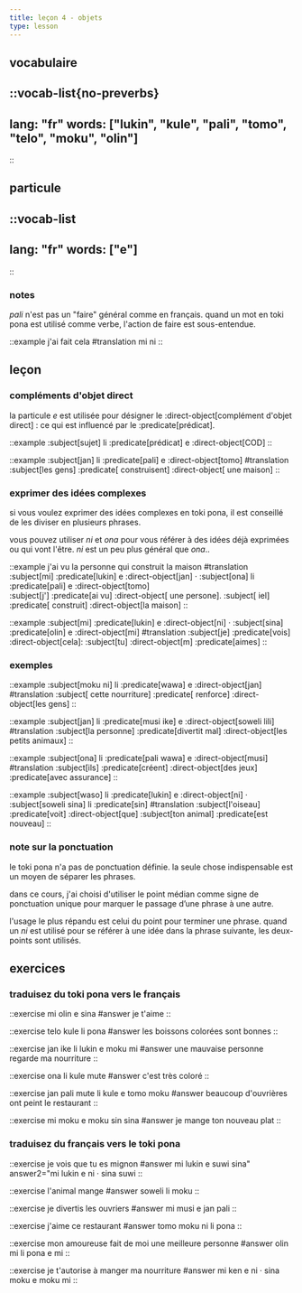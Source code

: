 ```yaml
---
title: leçon 4 - objets 
type: lesson
---
```


## vocabulaire
::vocab-list{no-preverbs}
---
lang: "fr"
words: ["lukin", "kule", "pali", "tomo", "telo", "moku", "olin"]
---
::

## particule
::vocab-list
---
lang: "fr"
words: ["e"]
---
::

### notes
*pali* n'est pas un "faire" général comme en français. quand un mot en toki pona est utilisé comme verbe, l'action de faire est sous-entendue.

::example
j'ai fait cela
#translation
mi ni
::


## leçon
### compléments d'objet direct
la particule *e* est utilisée pour désigner le :direct-object[complément d'objet direct] : ce qui est influencé par le :predicate[prédicat]. 

::example
:subject[sujet] li :predicate[prédicat] e :direct-object[COD]
::

::example
:subject[jan] li :predicate[pali] e :direct-object[tomo]
#translation
:subject[les gens] :predicate[ construisent] :direct-object[ une maison]
::

### exprimer des idées complexes
si vous voulez exprimer des idées complexes en toki pona, il est conseillé de les diviser en plusieurs phrases. 

vous pouvez utiliser *ni* et *ona* pour vous référer à des idées déjà exprimées ou qui vont l'être. *ni* est un peu plus général que *ona*.. 

::example
j'ai vu la personne qui construit la maison
#translation
:subject[mi] :predicate[lukin] e :direct-object[jan] · :subject[ona] li :predicate[pali] e :direct-object[tomo] \
:subject[j'] :predicate[ai vu] :direct-object[ une persone]. :subject[ iel] :predicate[ construit] :direct-object[la maison]
::

::example
:subject[mi] :predicate[lukin] e :direct-object[ni] · :subject[sina] :predicate[olin] e :direct-object[mi]
#translation
:subject[je] :predicate[vois] :direct-object[cela]: :subject[tu] :direct-object[m] :predicate[aimes]
::

### exemples

::example
:subject[moku ni] li :predicate[wawa] e :direct-object[jan]
#translation
:subject[ cette nourriture] :predicate[ renforce] :direct-object[les gens]
::

::example
:subject[jan] li :predicate[musi ike] e :direct-object[soweli lili]
#translation
:subject[la personne] :predicate[divertit mal] :direct-object[les petits animaux]
::

::example
:subject[ona] li :predicate[pali wawa] e :direct-object[musi]
#translation
:subject[ils] :predicate[créent] :direct-object[des jeux] :predicate[avec assurance]
::

::example
:subject[waso] li :predicate[lukin] e :direct-object[ni] · :subject[soweli sina] li :predicate[sin]
#translation
:subject[l'oiseau] :predicate[voit] :direct-object[que] :subject[ton animal] :predicate[est nouveau]
::

### note sur la ponctuation
le toki pona n'a pas de ponctuation définie. la seule chose indispensable est un moyen de séparer les phrases. 

dans ce cours, j'ai choisi d'utiliser le point médian comme signe de ponctuation unique pour marquer le passage d’une phrase à une autre. 

l'usage le plus répandu est celui du point pour terminer une phrase. quand un *ni* est utilisé pour se référer à une idée dans la phrase suivante, les deux-points sont utilisés. 

## exercices
### traduisez du toki pona vers le français
::exercise
mi olin e sina
#answer
je t'aime
::

::exercise
telo kule li pona
#answer
les boissons colorées sont bonnes
::

::exercise
jan ike li lukin e moku mi
#answer
une mauvaise personne regarde ma nourriture
::

::exercise
ona li kule mute
#answer
c'est très coloré
::

::exercise
jan pali mute li kule e tomo moku
#answer
beaucoup d'ouvrières ont peint le restaurant
::

::exercise
mi moku e moku sin sina
#answer
je mange ton nouveau plat
::

### traduisez du français vers le toki pona
::exercise
je vois que tu es mignon
#answer
mi lukin e suwi sina" answer2="mi lukin e ni · sina suwi
::

::exercise
l'animal mange
#answer
soweli li moku
::

::exercise
je divertis les ouvriers
#answer
mi musi e jan pali
::

::exercise
j'aime ce restaurant
#answer
tomo moku ni li pona
::

::exercise
mon amoureuse fait de moi une meilleure personne
#answer
olin mi li pona e mi
::

::exercise
je t'autorise à manger ma nourriture
#answer
mi ken e ni · sina moku e moku mi
::
